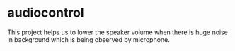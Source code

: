 # audiocontrol

This project helps us to lower the speaker volume when there is huge noise in background which is being observed by microphone.
